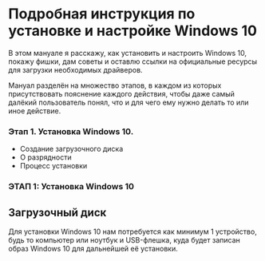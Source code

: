 # Подробная инструкция по установке и настройке Windows 10
В этом мануале я расскажу, как установить и настроить Windows 10, покажу фишки, дам советы и оставлю ссылки на официальные ресурсы для загрузки необходимых драйверов.

Мануал разделён на множество этапов, в каждом из которых присутствовать пояснение каждого действия, чтобы даже самый далёкий пользователь понял, что и для чего ему нужно делать то или иное действие.


### Этап 1. Установка Windows 10. ####
+ Создание загрузочного диска
+ О разрядности
+ Процесс установки



### ЭТАП 1: Установка Windows 10 ###

## Загрузочный диск ##
Для установки Windows 10 нам потребуется как минимум 1 устройство, будь то компьютер или ноутбук и USB-флешка, куда будет записан образ Windows 10 для дальнейшей её установки.
